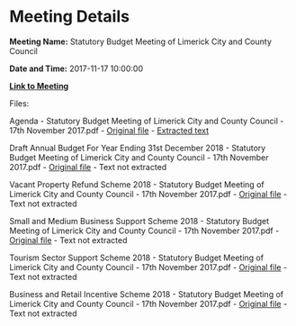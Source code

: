 # Meeting Details

**Meeting Name:** Statutory Budget Meeting of Limerick City and County Council

**Date and Time:** 2017-11-17 10:00:00

**[Link to Meeting](https://www.limerick.ie/council/whats-on/statutory-budget-meeting-limerick-city-and-county-council-0)**

Files: 

Agenda - Statutory Budget Meeting of Limerick City and County Council - 17th November 2017.pdf - [Original file](https://www.limerick.ie/sites/default/files/media/documents/2017-11/00%20Agenda%20Budget%20Meeting%20171117.pdf) - [Extracted text](./Agenda%20-%C2%A0Statutory%20Budget%20Meeting%20of%20Limerick%20City%20and%20County%20Council%20-%2017th%20November%202017.md)

Draft Annual Budget For Year Ending 31st December 2018 - Statutory Budget Meeting of Limerick City and County Council - 17th November 2017.pdf - [Original file](https://www.limerick.ie/sites/default/files/media/documents/2017-11/01%20Draft%20Annual%20Budget%20for%20Year%20ending%2031st%20December%2C%202018.pdf) - Text not extracted

Vacant Property Refund Scheme 2018 - Statutory Budget Meeting of Limerick City and County Council - 17th November 2017.pdf - [Original file](https://www.limerick.ie/sites/default/files/media/documents/2017-11/05%20Vacant%20Property%20Refund%20Scheme%202018.pdf) - Text not extracted

Small and Medium Business Support Scheme 2018 - Statutory Budget Meeting of Limerick City and County Council - 17th November 2017.pdf - [Original file](https://www.limerick.ie/sites/default/files/media/documents/2017-11/06%20Small%20and%20Medium%20Business%20Support%20Scheme%20%202018.pdf) - Text not extracted

Tourism Sector Support Scheme 2018 - Statutory Budget Meeting of Limerick City and County Council - 17th November 2017.pdf - [Original file](https://www.limerick.ie/sites/default/files/media/documents/2017-11/07%20Tourism%20Sector%20Support%20Scheme%202018.pdf) - Text not extracted

Business and Retail Incentive Scheme 2018 - Statutory Budget Meeting of Limerick City and County Council - 17th November 2017.pdf - [Original file](https://www.limerick.ie/sites/default/files/media/documents/2017-11/08%20Business%20and%20Retail%20Incentive%20Scheme%20%202018.pdf) - Text not extracted


